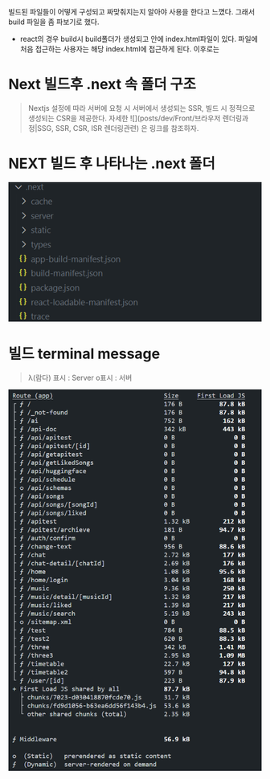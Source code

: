 빌드된 파일들이 어떻게 구성되고 짜맞춰지는지 알아야 사용을 한다고 느꼈다. 그래서 build 파일을 좀 파보기로 했다.

* react의 경우 build시 build폴더가 생성되고 안에 index.html파일이 있다. 파일에 처음 접근하는 사용자는 해당 index.html에 접근하게 된다. 이후로는 


# Next 빌드후 .next 속 폴더 구조
> Nextjs 설정에 따라 서버에 요청 시 서버에서 생성되는 SSR, 빌드 시 정적으로 생성되는 CSR을 제공한다. 자세한  ![](posts/dev/Front/브라우저 렌더링과정|SSG, SSR, CSR, ISR 렌더링관련) 은 링크를 참조하자.


# NEXT 빌드 후 나타나는 .next 폴더
![](public/image/Pasted%20image%2020250202014616.png)

# 빌드 terminal message
> λ(람다) 표시 : Server
> o표시 : 서버


![](public/image/Pasted%20image%2020250202015841.png)